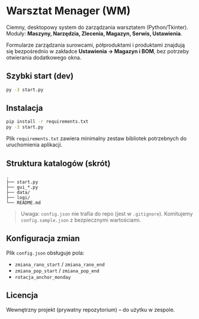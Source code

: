 # Warsztat Menager (WM)

Ciemny, desktopowy system do zarządzania warsztatem (Python/Tkinter).
Moduły: **Maszyny, Narzędzia, Zlecenia, Magazyn, Serwis, Ustawienia**.

Formularze zarządzania surowcami, półproduktami i produktami znajdują się
bezpośrednio w zakładce **Ustawienia → Magazyn i BOM**, bez potrzeby
otwierania dodatkowego okna.

## Szybki start (dev)
```bash
py -3 start.py
```

## Instalacja
```bash
pip install -r requirements.txt
py -3 start.py
```

Plik `requirements.txt` zawiera minimalny zestaw bibliotek potrzebnych do uruchomienia aplikacji.

## Struktura katalogów (skrót)
```
.
├── start.py
├── gui_*.py
├── data/
├── logi/
└── README.md
```

> Uwaga: `config.json` nie trafia do repo (jest w `.gitignore`). Komitujemy `config.sample.json` z bezpiecznymi wartościami.

## Konfiguracja zmian
Plik `config.json` obsługuje pola:
- `zmiana_rano_start` / `zmiana_rano_end`
- `zmiana_pop_start` / `zmiana_pop_end`
- `rotacja_anchor_monday`

## Licencja
Wewnętrzny projekt (prywatny repozytorium) – do użytku w zespole.
